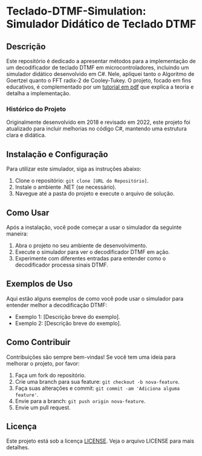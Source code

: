 # Teclado-DTMF-Simulation: Simulador Didático de Teclado DTMF

## Descrição

Este repositório é dedicado a apresentar métodos para a implementação de um decodificador de teclado DTMF em microcontroladores, incluindo um simulador didático desenvolvido em C#. Nele, apliquei tanto o Algoritmo de Goertzel quanto o FFT radix-2 de Cooley-Tukey. O projeto, focado em fins educativos, é complementado por um [tutorial em pdf](https://github.com/JunioCesarFerreira/Teclado_DTMF_Simula-o/blob/master/Decodificador%20digital%20de%20tons%20DTMF.pdf) que explica a teoria e detalha a implementação.

### Histórico do Projeto

Originalmente desenvolvido em 2018 e revisado em 2022, este projeto foi atualizado para incluir melhorias no código C#, mantendo uma estrutura clara e didática.

## Instalação e Configuração

Para utilizar este simulador, siga as instruções abaixo:
1. Clone o repositório: `git clone [URL do Repositório]`.
2. Instale o ambiente .NET (se necessário).
3. Navegue até a pasta do projeto e execute o arquivo de solução.

## Como Usar

Após a instalação, você pode começar a usar o simulador da seguinte maneira:
1. Abra o projeto no seu ambiente de desenvolvimento.
2. Execute o simulador para ver o decodificador DTMF em ação.
3. Experimente com diferentes entradas para entender como o decodificador processa sinais DTMF.

## Exemplos de Uso

Aqui estão alguns exemplos de como você pode usar o simulador para entender melhor a decodificação DTMF:
- Exemplo 1: [Descrição breve do exemplo].
- Exemplo 2: [Descrição breve do exemplo].

## Como Contribuir

Contribuições são sempre bem-vindas! Se você tem uma ideia para melhorar o projeto, por favor:

1. Faça um fork do repositório.
2. Crie uma branch para sua feature: `git checkout -b nova-feature`.
3. Faça suas alterações e commit: `git commit -am 'Adiciona alguma feature'`.
4. Envie para a branch: `git push origin nova-feature`.
5. Envie um pull request.

## Licença

Este projeto está sob a licença [LICENSE](LICENSE). Veja o arquivo LICENSE para mais detalhes.
